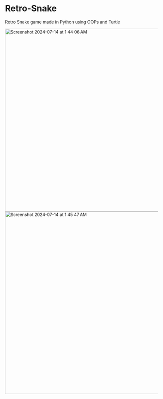 # Retro-Snake
Retro Snake game made in Python using OOPs and Turtle 

<img width="602" alt="Screenshot 2024-07-14 at 1 44 06 AM" src="https://github.com/user-attachments/assets/2e0163c8-be91-464c-ad8c-b14ade38c9c6"> 
<img width="602" alt="Screenshot 2024-07-14 at 1 45 47 AM" src="https://github.com/user-attachments/assets/26b65d8b-7224-4f42-8abd-1ac2d0ab582c">
